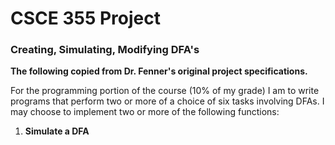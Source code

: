 # CSCE 355 Project
### Creating, Simulating, Modifying DFA's

**The following copied from Dr. Fenner's original project specifications.**

For the programming portion of the course (10% of my grade) I am to write programs that perform two or more of a choice of six tasks involving DFAs. I may choose to implement two or more of the following functions:

1. **Simulate a DFA**
